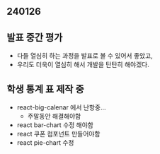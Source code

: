 ## 240126

## 발표 중간 평가
- 다들 열심히 하는 과정을 발표로 볼 수 있어서 좋았고,
- 우리도 더욱이 열심히 해서 개발을 탄탄히 해야겠다.

## 학생 통계 표 제작 중
- react-big-calenar 에서 난항중... 
    - 주말동안 해결해야함
- react bar-chart 수정 해야함
- react 쿠폰 컴포넌트 만들어야함
- react pie-chart 수정 

